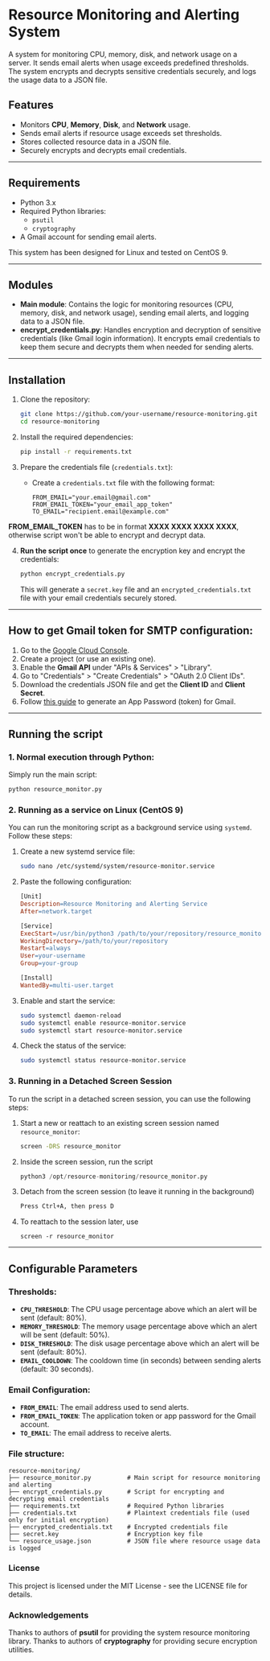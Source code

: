 # Resource Monitoring and Alerting System

A system for monitoring CPU, memory, disk, and network usage on a server. It sends email alerts when usage exceeds predefined thresholds. The system encrypts and decrypts sensitive credentials securely, and logs the usage data to a JSON file.

## Features

- Monitors **CPU**, **Memory**, **Disk**, and **Network** usage.
- Sends email alerts if resource usage exceeds set thresholds.
- Stores collected resource data in a JSON file.
- Securely encrypts and decrypts email credentials.

---

## Requirements

- Python 3.x
- Required Python libraries:
  - `psutil`
  - `cryptography`
- A Gmail account for sending email alerts.

This system has been designed for Linux and tested on CentOS 9.

---

## Modules

- **Main module**: Contains the logic for monitoring resources (CPU, memory, disk, and network usage), sending email alerts, and logging data to a JSON file.
- **encrypt_credentials.py**: Handles encryption and decryption of sensitive credentials (like Gmail login information). It encrypts email credentials to keep them secure and decrypts them when needed for sending alerts.
  
---

## Installation

1. Clone the repository:
    ```bash
    git clone https://github.com/your-username/resource-monitoring.git
    cd resource-monitoring
    ```

2. Install the required dependencies:
    ```bash
    pip install -r requirements.txt
    ```

3. Prepare the credentials file (`credentials.txt`):
    - Create a `credentials.txt` file with the following format:
        ```
        FROM_EMAIL="your.email@gmail.com"
        FROM_EMAIL_TOKEN="your_email_app_token" 
        TO_EMAIL="recipient.email@example.com"
        ```
**FROM_EMAIL_TOKEN** has to be in format **XXXX XXXX XXXX XXXX**, otherwise script won't be able to encrypt and decrypt data.

4. **Run the script once** to generate the encryption key and encrypt the credentials:
    ```bash
    python encrypt_credentials.py
    ```
    This will generate a `secret.key` file and an `encrypted_credentials.txt` file with your email credentials securely stored.

---

## How to get Gmail token for SMTP configuration:

1. Go to the [Google Cloud Console](https://console.cloud.google.com/).
2. Create a project (or use an existing one).
3. Enable the **Gmail API** under "APIs & Services" > "Library".
4. Go to "Credentials" > "Create Credentials" > "OAuth 2.0 Client IDs".
5. Download the credentials JSON file and get the **Client ID** and **Client Secret**.
6. Follow [this guide](https://developers.google.com/gmail/api/quickstart/python) to generate an App Password (token) for Gmail.

---

## Running the script

### 1. Normal execution through Python:
   Simply run the main script:
   ```bash
   python resource_monitor.py
   ```
### 2. Running as a service on Linux (CentOS 9)

You can run the monitoring script as a background service using `systemd`. Follow these steps:

1. Create a new systemd service file:
    ```bash
    sudo nano /etc/systemd/system/resource-monitor.service
    ```

2. Paste the following configuration:
    ```makefile
    [Unit]
    Description=Resource Monitoring and Alerting Service
    After=network.target

    [Service]
    ExecStart=/usr/bin/python3 /path/to/your/repository/resource_monitor.py
    WorkingDirectory=/path/to/your/repository
    Restart=always
    User=your-username
    Group=your-group

    [Install]
    WantedBy=multi-user.target
    ```

3. Enable and start the service:
    ```bash
    sudo systemctl daemon-reload
    sudo systemctl enable resource-monitor.service
    sudo systemctl start resource-monitor.service
    ```

4. Check the status of the service:
    ```bash
    sudo systemctl status resource-monitor.service
    ```

### 3. Running in a Detached Screen Session

To run the script in a detached screen session, you can use the following steps:

1. Start a new or reattach to an existing screen session named `resource_monitor`:

   ```bash
   screen -DRS resource_monitor
   ```
2. Inside the screen session, run the script
    ```python
    python3 /opt/resource-monitoring/resource_monitor.py
    ```

3. Detach from the screen session (to leave it running in the background)
    ```bash
    Press Ctrl+A, then press D
    ```

4. To reattach to the session later, use
    ```
    screen -r resource_monitor
    ```
   
---

## Configurable Parameters

### Thresholds:
- **`CPU_THRESHOLD`**: The CPU usage percentage above which an alert will be sent (default: 80%).
- **`MEMORY_THRESHOLD`**: The memory usage percentage above which an alert will be sent (default: 50%).
- **`DISK_THRESHOLD`**: The disk usage percentage above which an alert will be sent (default: 80%).
- **`EMAIL_COOLDOWN`**: The cooldown time (in seconds) between sending alerts (default: 30 seconds).

### Email Configuration:
- **`FROM_EMAIL`**: The email address used to send alerts.
- **`FROM_EMAIL_TOKEN`**: The application token or app password for the Gmail account.
- **`TO_EMAIL`**: The email address to receive alerts.

### File structure:

```
resource-monitoring/
├── resource_monitor.py          # Main script for resource monitoring and alerting
├── encrypt_credentials.py       # Script for encrypting and decrypting email credentials
├── requirements.txt             # Required Python libraries
├── credentials.txt              # Plaintext credentials file (used only for initial encryption)
├── encrypted_credentials.txt    # Encrypted credentials file
├── secret.key                   # Encryption key file
└── resource_usage.json          # JSON file where resource usage data is logged
```

### License
This project is licensed under the MIT License - see the LICENSE file for details.

### Acknowledgements
Thanks to authors of **psutil** for providing the system resource monitoring library.
Thanks to authors of **cryptography** for providing secure encryption utilities.

   